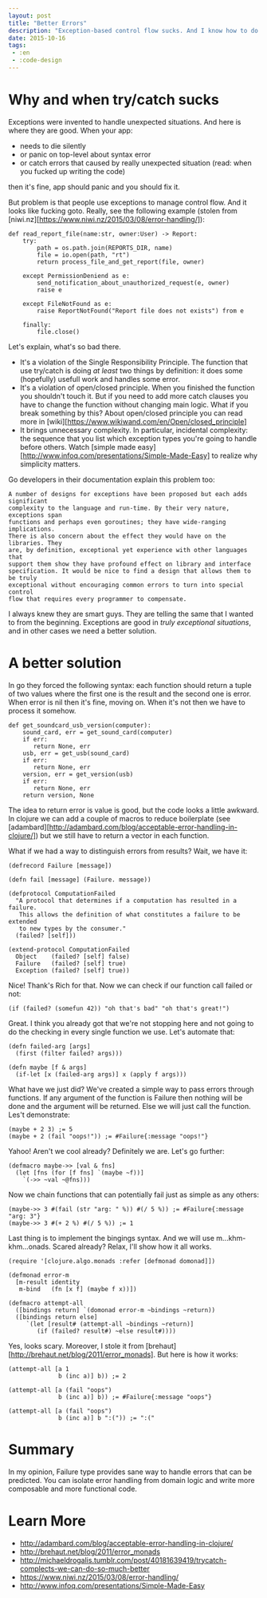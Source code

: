 ```yaml
---
layout: post
title: "Better Errors"
description: "Exception-based control flow sucks. And I know how to do it better."
date: 2015-10-16
tags:
 - :en
 - :code-design
---
```


Why and when try/catch sucks
============================

Exceptions were invented to handle unexpected situations. And here is
where they are good. When your app:
* needs to die silently 
* or panic on top-level about syntax error
* or catch errors that caused by really unexpected 
situation (read: when you fucked up writing the code)

then it's fine, app should panic and you should fix it.

But problem is that people use exceptions to manage control flow.
And it looks like fucking goto.  Really, see the following example
(stolen from [niwi.nz][https://www.niwi.nz/2015/03/08/error-handling/]):

```
def read_report_file(name:str, owner:User) -> Report:
    try:
        path = os.path.join(REPORTS_DIR, name)
        file = io.open(path, "rt")
        return process_file_and_get_report(file, owner)

    except PermissionDeniend as e:
        send_notification_about_unauthorized_request(e, owner)
        raise e

    except FileNotFound as e:
        raise ReportNotFound("Report file does not exists") from e

    finally:
        file.close()
```

Let's explain, what's so bad there.

* It's a violation of the Single Responsibility Principle. The function
that use try/catch is doing *at least* two things by definition: it does
some (hopefully) usefull work and handles some error.
* It's a violation of open/closed principle. When you finished the function
you shouldn't touch it. But if you need to add more catch clauses you
have to change the function without changing main logic. What if you
break something by this? About open/closed principle you can read more in
[wiki][https://www.wikiwand.com/en/Open/closed_principle]
* It brings unnecessary complexity. In particular, incidental complexity:
the sequence that you list which exception types you're going to handle
before others. Watch [simple made easy][http://www.infoq.com/presentations/Simple-Made-Easy]
to realize why simplicity matters.

Go developers in their documentation explain this problem too:

```
A number of designs for exceptions have been proposed but each adds significant
complexity to the language and run-time. By their very nature, exceptions span
functions and perhaps even goroutines; they have wide-ranging implications. 
There is also concern about the effect they would have on the libraries. They
are, by definition, exceptional yet experience with other languages that
support them show they have profound effect on library and interface
specification. It would be nice to find a design that allows them to be truly 
exceptional without encouraging common errors to turn into special control 
flow that requires every programmer to compensate.
```

I always knew they are smart guys. They are telling the same that I wanted to
from the beginning. Exceptions are good in *truly exceptional situations*, and
in other cases we need a better solution.

A better solution
=================

In go they forced the following syntax: each function should return a tuple
of two values where the first one is the result and the second one is error.
When error is nil then it's fine, moving on. When it's not then we have to
process it somehow.

```{golang}
def get_soundcard_usb_version(computer):
    sound_card, err = get_sound_card(computer)
    if err:
       return None, err
    usb, err = get_usb(sound_card)
    if err:
       return None, err
    version, err = get_version(usb)
    if err:
       return None, err
    return version, None
```

The idea to return error is value is good, but the code looks a little awkward.
In clojure we can add a couple of macros to reduce boilerplate
(see [adambard][http://adambard.com/blog/acceptable-error-handling-in-clojure/])
but we still have to return a vector in each function.

What if we had a way to distinguish errors from results? Wait, we have it:

```{clojure}
(defrecord Failure [message])

(defn fail [message] (Failure. message))

(defprotocol ComputationFailed
  "A protocol that determines if a computation has resulted in a failure.
   This allows the definition of what constitutes a failure to be extended
   to new types by the consumer."
  (failed? [self]))

(extend-protocol ComputationFailed
  Object    (failed? [self] false)
  Failure   (failed? [self] true)
  Exception (failed? [self] true))

```

Nice! Thank's Rich for that. Now we can check if our function call failed
or not:

```{clojure}
(if (failed? (somefun 42)) "oh that's bad" "oh that's great!")
```

Great. I think you already got that we're not stopping here and not
going to do the checking in every single function we use.
Let's automate that:

```{clojure}
(defn failed-arg [args]
  (first (filter failed? args)))

(defn maybe [f & args]
  (if-let [x (failed-arg args)] x (apply f args)))
```

What have we just did? We've created a simple way to pass
errors through functions. If any argument of the function is Failure
then nothing will be done and the argument will be returned. Else
we will just call the function. Les't demonstrate:

```
(maybe + 2 3) ;= 5
(maybe + 2 (fail "oops!")) ;= #Failure{:message "oops!"}
```

Yahoo! Aren't we cool already? Definitely we are. Let's go further:

```{clojure}
(defmacro maybe->> [val & fns]
  (let [fns (for [f fns] `(maybe ~f))]
    `(->> ~val ~@fns)))
```

Now we chain functions that can potentially fail just as simple as any others:

```{clojure}
(maybe->> 3 #(fail (str "arg: " %)) #(/ 5 %)) ;= #Failure{:message "arg: 3"}
(maybe->> 3 #(+ 2 %) #(/ 5 %)) ;= 1
```

Last thing is to implement the bingings syntax. And we will use
m...khm-khm...onads. Scared already? Relax, I'll show how it all works.

```{clojure}
(require '[clojure.algo.monads :refer [defmonad domonad]])

(defmonad error-m 
  [m-result identity
   m-bind   (fn [x f] (maybe f x))])

(defmacro attempt-all 
  ([bindings return] `(domonad error-m ~bindings ~return))
  ([bindings return else]
     `(let [result# (attempt-all ~bindings ~return)]
        (if (failed? result#) ~else result#))))
```

Yes, looks scary. Moreover, I stole it 
from [brehaut][http://brehaut.net/blog/2011/error_monads]. But here is how
it works:

```{clojure}
(attempt-all [a 1
              b (inc a)] b)) ;= 2

(attempt-all [a (fail "oops")
              b (inc a)] b)) ;= #Failure{:message "oops"}

(attempt-all [a (fail "oops")
              b (inc a)] b ":(")) ;= ":("
```

Summary
=======

In my opinion, Failure type provides sane way to handle errors that
can be predicted. You can isolate error handling from domain logic and
write more composable and more functional code.

Learn More
==========

* <http://adambard.com/blog/acceptable-error-handling-in-clojure/>
* <http://brehaut.net/blog/2011/error_monads>
* <http://michaeldrogalis.tumblr.com/post/40181639419/trycatch-complects-we-can-do-so-much-better>
* <https://www.niwi.nz/2015/03/08/error-handling/>
* <http://www.infoq.com/presentations/Simple-Made-Easy>
